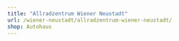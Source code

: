 ```yaml
---
title: "Allradzentrum Wiener Neustadt"
url: /wiener-neustadt/allradzentrum-wiener-neustadt/
shop: Autohaus
---
```

